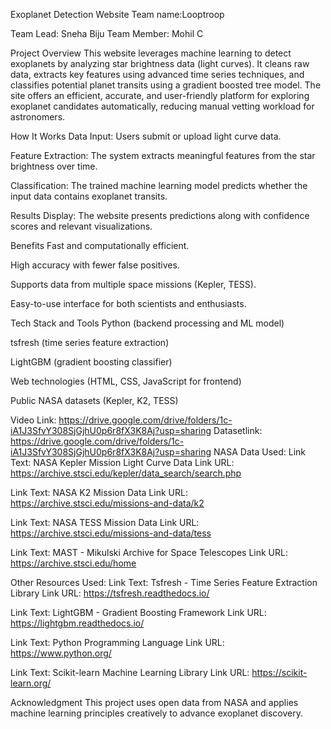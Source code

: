 Exoplanet Detection Website
Team  name:Looptroop

Team Lead: Sneha Biju
Team Member: Mohil C

Project Overview
This website leverages machine learning to detect exoplanets by analyzing star brightness data (light curves). It cleans raw data, extracts key features using advanced time series techniques, and classifies potential planet transits using a gradient boosted tree model. The site offers an efficient, accurate, and user-friendly platform for exploring exoplanet candidates automatically, reducing manual vetting workload for astronomers.

How It Works
Data Input: Users submit or upload light curve data.

Feature Extraction: The system extracts meaningful features from the star brightness over time.

Classification: The trained machine learning model predicts whether the input data contains exoplanet transits.

Results Display: The website presents predictions along with confidence scores and relevant visualizations.

Benefits
Fast and computationally efficient.

High accuracy with fewer false positives.

Supports data from multiple space missions (Kepler, TESS).

Easy-to-use interface for both scientists and enthusiasts.

Tech Stack and Tools
Python (backend processing and ML model)

tsfresh (time series feature extraction)

LightGBM (gradient boosting classifier)

Web technologies (HTML, CSS, JavaScript for frontend)

Public NASA datasets (Kepler, K2, TESS)

Video Link:
https://drive.google.com/drive/folders/1c-iA1J3SfvY308SjGjhU0p6r8fX3K8Aj?usp=sharing
Datasetlink:
https://drive.google.com/drive/folders/1c-iA1J3SfvY308SjGjhU0p6r8fX3K8Aj?usp=sharing
NASA Data Used:
Link Text: NASA Kepler Mission Light Curve Data
Link URL: https://archive.stsci.edu/kepler/data_search/search.php

Link Text: NASA K2 Mission Data
Link URL: https://archive.stsci.edu/missions-and-data/k2

Link Text: NASA TESS Mission Data
Link URL: https://archive.stsci.edu/missions-and-data/tess

Link Text: MAST - Mikulski Archive for Space Telescopes
Link URL: https://archive.stsci.edu/home

Other Resources Used:
Link Text: Tsfresh - Time Series Feature Extraction Library
Link URL: https://tsfresh.readthedocs.io/

Link Text: LightGBM - Gradient Boosting Framework
Link URL: https://lightgbm.readthedocs.io/

Link Text: Python Programming Language
Link URL: https://www.python.org/

Link Text: Scikit-learn Machine Learning Library
Link URL: https://scikit-learn.org/

Acknowledgment
This project uses open data from NASA and applies machine learning principles creatively to advance exoplanet discovery.
